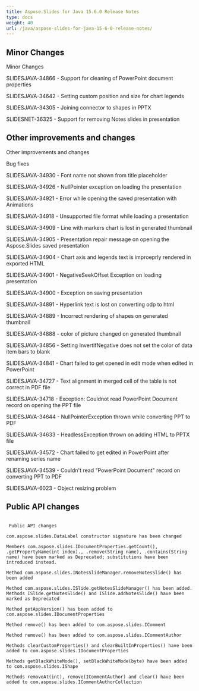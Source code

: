 ```yaml
---
title: Aspose.Slides for Java 15.6.0 Release Notes
type: docs
weight: 40
url: /java/aspose-slides-for-java-15-6-0-release-notes/
---
```


## **Minor Changes**
Minor Changes

SLIDESJAVA-34866 - Support for cleaning of PowerPoint document properties

SLIDESJAVA-34642 - Setting custom position and size for chart legends

SLIDESJAVA-34305 - Joining connector to shapes in PPTX

SLIDESNET-36325 - Support for removing Notes slides in presentation
## **Other improvements and changes**
Other improvements and changes

Bug fixes

SLIDESJAVA-34930 - Font name not shown from title placeholder

SLIDESJAVA-34926 - NullPointer exception on loading the presentation

SLIDESJAVA-34921 - Error while opening the saved presentation with Animations

SLIDESJAVA-34918 - Unsupported file format while loading a presentation

SLIDESJAVA-34909 - Line with markers chart is lost in generated thumbnail

SLIDESJAVA-34905 - Presentation repair message on opening the Aspose.Slides saved presentation

SLIDESJAVA-34904 - Chart axis and legends text is improeprly rendered in exported HTML

SLIDESJAVA-34901 - NegativeSeekOffset Exception on loading presentation

SLIDESJAVA-34900 - Exception on saving presentation

SLIDESJAVA-34891 - Hyperlink text is lost on converting odp to html

SLIDESJAVA-34889 - Incorrect rendering of shapes on generated thumbnail

SLIDESJAVA-34888 - color of picture changed on generated thumbnail

SLIDESJAVA-34856 - Setting InvertIfNegative does not set the color of data item bars to blank

SLIDESJAVA-34841 - Chart failed to get opened in edit mode when edited in PowerPoint

SLIDESJAVA-34727 - Text alignment in merged cell of the table is not correct in PDF file

SLIDESJAVA-34718 - Exception: Couldnot read PowerPoint Document record on opening the PPT file

SLIDESJAVA-34644 - NullPointerException thrown while converting PPT to PDF

SLIDESJAVA-34633 - HeadlessException thrown on adding HTML to PPTX file

SLIDESJAVA-34572 - Chart failed to get edited in PowerPoint after renaming series name

SLIDESJAVA-34539 - Couldn't read "PowerPoint Document" record on converting PPT to PDF

SLIDESJAVA-6023 - Object resizing problem
## **Public API changes**
```

 Public API changes

com.aspose.slides.DataLabel constructor signature has been changed

Members com.aspose.slides.IDocumentProperties.getCount(), .getPropertyName(int index)., .remove(String name), .contains(String name) have been marked as Deprecated; substitutions have been introduced instead.

Method com.aspose.slides.INotesSlideManager.removeNotesSlide() has been added

Method com.aspose.slides.ISlide.getNotesSlideManager() has been added. Methods ISlide.getNotesSlide() and ISlide.addNotesSlide() have been marked as Deprecated

Method getAppVersion() has been added to com.aspose.slides.IDocumentProperties

Method remove() has been added to com.aspose.slides.IComment

Method remove() has been added to com.aspose.slides.ICommentAuthor

Methods clearCustomProperties() and clearBuiltInProperties() have been added to com.aspose.slides.IDocumentProperties

Methods getBlackWhiteMode(), setBlackWhiteMode(byte) have been added to com.aspose.slides.IShape

Methods removeAt(int), remove(ICommentAuthor) and clear() have been added to com.aspose.slides.ICommentAuthorCollection

```
